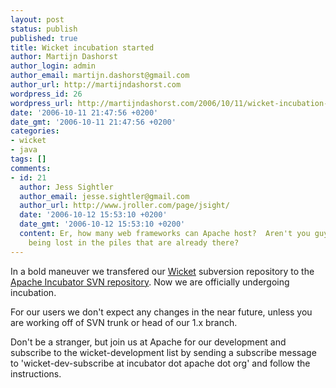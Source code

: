 ```yaml
---
layout: post
status: publish
published: true
title: Wicket incubation started
author: Martijn Dashorst
author_login: admin
author_email: martijn.dashorst@gmail.com
author_url: http://martijndashorst.com
wordpress_id: 26
wordpress_url: http://martijndashorst.com/2006/10/11/wicket-incubation-started/
date: '2006-10-11 21:47:56 +0200'
date_gmt: '2006-10-11 21:47:56 +0200'
categories:
- wicket
- java
tags: []
comments:
- id: 21
  author: Jess Sightler
  author_email: jesse.sightler@gmail.com
  author_url: http://www.jroller.com/page/jsight/
  date: '2006-10-12 15:53:10 +0200'
  date_gmt: '2006-10-12 15:53:10 +0200'
  content: Er, how many web frameworks can Apache host?  Aren't you guys afraid of
    being lost in the piles that are already there?
---
```

<p>In a bold maneuver we transfered our <a href="http://wicketframework.org">Wicket</a> subversion repository to the <a href="http://svn.apache.org/viewvc/incubator/wicket/">Apache Incubator SVN repository</a>. Now we are officially undergoing incubation.</p>
<p>
For our users we don't expect any changes in the near future, unless you are working off of SVN trunk or head of our 1.x branch.</p>
<p>
Don't be a stranger, but join us at Apache for our development and subscribe to the wicket-development list by sending a subscribe message to 'wicket-dev-subscribe at incubator dot apache dot org' and follow the instructions.</p>
